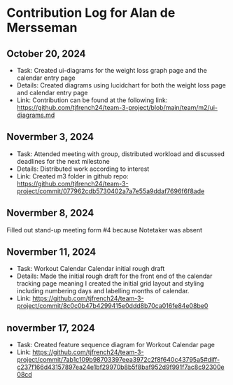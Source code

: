 # Contribution Log for Alan de Mersseman

## October 20, 2024
- Task: Created ui-diagrams for the weight loss graph page and the calendar entry page
- Details: Created diagrams using lucidchart for both the weight loss page and calendar entry page
- Link: Contribution can be found at the following link: https://github.com/tjfrench24/team-3-project/blob/main/team/m2/ui-diagrams.md

## Novermber 3, 2024
- Task: Attended meeting with group, distributed workload and discussed deadlines for the next milestone
- Details: Distributed work according to interest
- Link: Created m3 folder in github repo: https://github.com/tjfrench24/team-3-project/commit/077962cdb5730402a7a7e55a9ddaf7696f6f8ade

## Novermber 8, 2024
Filled out stand-up meeting form #4 because Notetaker was absent 

## Novermber 11, 2024
- Task: Workout Calendar Calendar initial rough draft
- Details: Made the initial rough draft for the front end of the calendar tracking page meaning I created the initial grid layout and styling including numbering days and labelling months of calendar.
- Link: https://github.com/tjfrench24/team-3-project/commit/8c0c0b47b4299415e0ddd8b70ca016fe84e08be0

## novermber 17, 2024
- Task: Created feature sequence diagram for Workout Calendar page
- Link: https://github.com/tjfrench24/team-3-project/commit/7ab1c109b98703397eea3972c2f8f640c43795a5#diff-c237f166d43157897ea24e1bf29970b8b5f8baf952d9f991f7ac8c92300e08cd